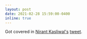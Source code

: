 ```yaml
---
layout: post
date: 2021-02-28 15:59:00-0400
inline: true 
---
```


Got covered in [Nirant Kasliwal's](nirantk.com) [tweet](https://twitter.com/NirantK/status/1365561089925255174?s=20).

 

